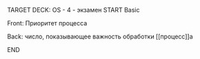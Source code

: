 TARGET DECK: OS - 4 - экзамен
START
Basic

Front: Приоритет процесса

Back:  число, показывающее важность обработки [[процесс]]а
<!--ID: 1663720361436-->
END
